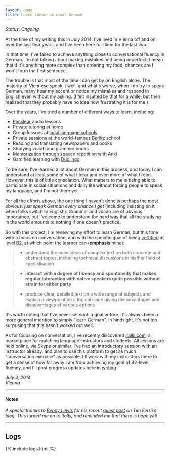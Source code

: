```yaml
---
layout: page
title: Learn Conversational German
---
```


_Status: Ongoing_

At the time of my writing this in July 2014, I've lived in Vienna off and on over the last four years, and I've been here full-time for the last two.

In that time, I've failed to achieve anything close to conversational fluency in German. I'm not talking about making mistakes and being imperfect; I mean that if it's anything more complex than ordering my food, chances are I won't form the first sentence.

The trouble is that most of the time I can get by on English alone. The majority of Viennese speak it well, and what's worse, when I do try to speak German, many hear my accent or notice my mistakes and respond in English even without my asking. (I felt insulted by that for a while, but then realized that they probably have no idea how frustrating it is for me.)

Over the years, I've tried a number of different ways to learn, including:

 - [Pimsleur](https://en.wikipedia.org/wiki/Pimsleur_language_learning_system) audio lessons
 - Private tutoring at home
 - Group lessons at [local language schools](http://www.alpha.at)
 - Private sessions at the world-famous [Berlitz](https://en.wikipedia.org/wiki/Berlitz_Corporation) school
 - Reading and translating newspapers and books
 - Studying vocab and grammar books
 - Memorization through [spaced repetition](https://en.wikipedia.org/wiki/Spaced_repetition) with [Anki](https://en.wikipedia.org/wiki/Anki_(software))
 - Gamified learning with [Duolingo](https://en.wikipedia.org/wiki/Duolingo)

To be sure, I've learned a lot about German in this process, and today I can understand at least some of what I hear and even more of what I read. However, this is of little consolation. What matters to me is being able to participate in social situations and daily life without forcing people to speak my language, and I'm not there yet.

For all the efforts above, the one thing I haven't done is perhaps the most obvious: _just speak German every chance I get_ (including insisting on it when folks switch to English). Grammar and vocab are of obvious importance, but I've come to understand the hard way that all the studying in the world amounts to nothing if one doesn't practice.

So with this project, I'm renewing my effort to learn German, but this time with a focus on conversation, and with the specific goal of being [certified](https://en.wikipedia.org/wiki/Goethe-Institut#Exams) at [level B2](https://en.wikipedia.org/wiki/Common_European_Framework_of_Reference_for_Languages#Common_reference_levels), at which point the learner can (**emphasis** mine):

 > - understand the main ideas of complex text on both concrete and abstract topics, including technical discussions in his/her field of specialisation

 > - **interact with a degree of fluency and spontaneity that makes regular interaction with native speakers quite possible without strain for either party**

 > - produce clear, detailed text on a wide range of subjects and explain a viewpoint on a topical issue giving the advantages and disadvantages of various options

It's worth noting that I've never set such a goal before. It's always been a more general intention to simply "learn German". In hindsight, it's not too surprising that this hasn't worked out well.

As for focusing on conversation, I've recently discovered [italki.com](http://italki.com), a marketplace for matching language instructors and students. All lessons are held online, via Skype or similar. I've had an introductory session with an instructor already, and plan to use this platform to get as much "conversation exercise" as possible. I'll work with my instructors there to get a sense of how far away I am from achieving my goal of B2-level fluency, and I'll post progress updates here in [writing](/writing).

_July 3, 2014<br/>
Vienna_

----

#### Notes

_A special thanks to [Benny Lewis](http://www.fluentin3months.com) for his recent [guest post](http://fourhourworkweek.com/2014/03/21/how-to-learn-a-foreign-language-2/) on Tim Ferriss' blog. This turned me on to italki, and reminded me that there is hope yet!_

----

## Logs

{% include logs.html %}

